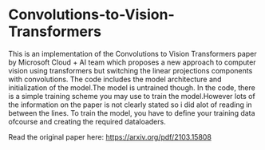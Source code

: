 # Convolutions-to-Vision-Transformers
This is an implementation of the Convolutions to Vision Transformers paper by Microsoft Cloud + AI team
which proposes a new approach to computer vision using transformers but switching the linear projections
components with convolutions.
The code includes the model architecture and initialization of the model.The model is untrained though.
In the code, there is a simple training scheme you may use to train the model.However lots of the information
on the paper is not clearly stated so i did alot of reading in between the lines.
To train the model, you have to define your training data ofcourse and creating the required dataloaders.



Read the original paper here: https://arxiv.org/pdf/2103.15808

